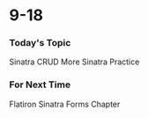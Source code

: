 # 9-18

### Today's Topic
Sinatra CRUD
More Sinatra Practice


### For Next Time

Flatiron Sinatra Forms Chapter
